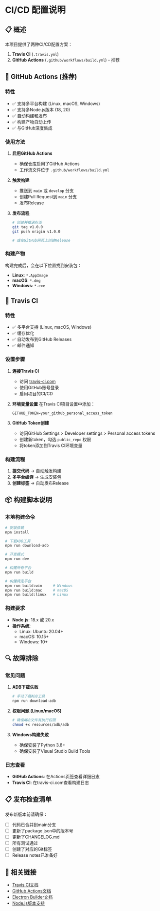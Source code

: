 # CI/CD 配置说明

## 📋 概述

本项目提供了两种CI/CD配置方案：

1. **Travis CI** (`.travis.yml`)
2. **GitHub Actions** (`.github/workflows/build.yml`) - 推荐

## 🚀 GitHub Actions (推荐)

### 特性
- ✅ 支持多平台构建 (Linux, macOS, Windows)
- ✅ 支持多Node.js版本 (18, 20)
- ✅ 自动构建和发布
- ✅ 构建产物自动上传
- ✅ 与GitHub深度集成

### 使用方法

1. **启用GitHub Actions**
   - 确保仓库启用了GitHub Actions
   - 工作流文件位于 `.github/workflows/build.yml`

2. **触发构建**
   - 推送到 `main` 或 `develop` 分支
   - 创建Pull Request到 `main` 分支
   - 发布Release

3. **发布流程**
   ```bash
   # 创建并推送标签
   git tag v1.0.0
   git push origin v1.0.0
   
   # 或在GitHub网页上创建Release
   ```

### 构建产物

构建完成后，会在以下位置找到安装包：
- **Linux**: `*.AppImage`
- **macOS**: `*.dmg`
- **Windows**: `*.exe`

## 🔧 Travis CI

### 特性
- ✅ 多平台支持 (Linux, macOS, Windows)
- ✅ 缓存优化
- ✅ 自动发布到GitHub Releases
- ✅ 邮件通知

### 设置步骤

1. **连接Travis CI**
   - 访问 [travis-ci.com](https://travis-ci.com)
   - 使用GitHub账号登录
   - 启用项目的CI/CD

2. **环境变量设置**
   在Travis CI项目设置中添加：
   ```
   GITHUB_TOKEN=your_github_personal_access_token
   ```

3. **GitHub Token创建**
   - 访问GitHub Settings > Developer settings > Personal access tokens
   - 创建新token，勾选 `public_repo` 权限
   - 将token添加到Travis CI环境变量

### 构建流程

1. **提交代码** → 自动触发构建
2. **多平台编译** → 生成安装包
3. **创建标签** → 自动发布Release

## 📦 构建脚本说明

### 本地构建命令

```bash
# 安装依赖
npm install

# 下载ADB工具
npm run download-adb

# 开发模式
npm run dev

# 构建所有平台
npm run build

# 构建特定平台
npm run build:win     # Windows
npm run build:mac     # macOS
npm run build:linux   # Linux
```

### 构建要求

- **Node.js**: 18.x 或 20.x
- **操作系统**: 
  - Linux: Ubuntu 20.04+
  - macOS: 10.15+
  - Windows: 10+

## 🔍 故障排除

### 常见问题

1. **ADB下载失败**
   ```bash
   # 手动下载ADB工具
   npm run download-adb
   ```

2. **权限问题 (Linux/macOS)**
   ```bash
   # 确保ADB文件有执行权限
   chmod +x resources/adb/adb
   ```

3. **Windows构建失败**
   - 确保安装了Python 3.8+
   - 确保安装了Visual Studio Build Tools

### 日志查看

- **GitHub Actions**: 在Actions页签查看详细日志
- **Travis CI**: 在travis-ci.com查看构建日志

## 📋 发布检查清单

发布新版本前请确保：

- [ ] 代码已合并到main分支
- [ ] 更新了package.json中的版本号
- [ ] 更新了CHANGELOG.md
- [ ] 所有测试通过
- [ ] 创建了对应的Git标签
- [ ] Release notes已准备好

## 🔗 相关链接

- [Travis CI文档](https://docs.travis-ci.com/)
- [GitHub Actions文档](https://docs.github.com/en/actions)
- [Electron Builder文档](https://www.electron.build/)
- [Node.js版本支持](https://nodejs.org/en/about/releases/) 
